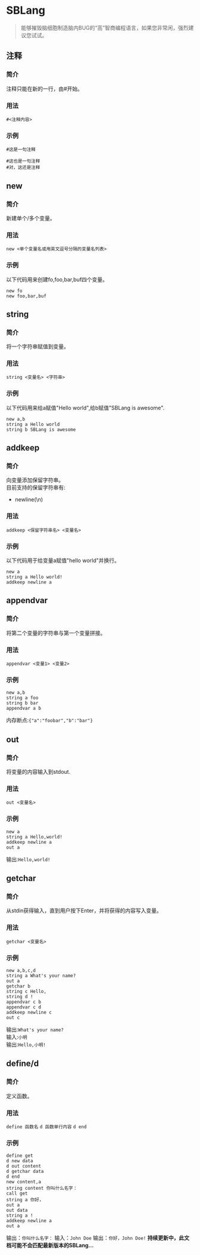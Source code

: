 # SBLang
>能够摧毁脑细胞制造脑内BUG的“高”智商编程语言，如果您非常闲，强烈建议您试试。


## 注释
### 简介
注释只能在新的一行，由#开始。
### 用法
`#<注释内容>`
### 示例
```sblang
#这是一句注释

#这也是一句注释
#对，这还是注释
```
## new
### 简介
新建单个/多个变量。
### 用法
`new <单个变量名或用英文逗号分隔的变量名列表>`
### 示例
以下代码用来创建fo,foo,bar,buf四个变量。
```sblang
new fo
new foo,bar,buf
```
## string
### 简介
将一个字符串赋值到变量。
### 用法
`string <变量名> <字符串>`
### 示例
以下代码用来给a赋值"Hello world",给b赋值"SBLang is awesome".
```sblang
new a,b
string a Hello world
string b SBLang is awesome
```
## addkeep
### 简介
向变量添加保留字符串。  
目前支持的保留字符串有:
 - newline(\n)

### 用法
`addkeep <保留字符串名> <变量名>`
### 示例
以下代码用于给变量a赋值"hello world"并换行。
```sblang
new a
string a Hello world!
addkeep newline a
```

## appendvar
### 简介
将第二个变量的字符串与第一个变量拼接。
### 用法
`appendvar <变量1> <变量2>`
### 示例
```sblang
new a,b
string a foo
string b bar
appendvar a b
```
内存断点:`{"a":"foobar","b":"bar"}`

## out
### 简介
将变量的内容输入到stdout.
### 用法
`out <变量名>`
### 示例
```sblang
new a
string a Hello,world!
addkeep newline a
out a
```
输出:`Hello,world!`

## getchar
### 简介
从stdin获得输入，直到用户按下Enter，并将获得的内容写入变量。
### 用法
`getchar <变量名>`
### 示例
```sblang
new a,b,c,d
string a What's your name?
out a
getchar b
string c Hello,
string d !
appendvar c b
appendvar c d
addkeep newline c
out c
```
输出:`What's your name?`  
输入:`小明`  
输出:`Hello,小明!`  

## define/d
### 简介
定义函数。
### 用法
`define 函数名`
`d 函数单行内容`
`d end`
### 示例
```sblang
define get
d new data
d out content
d getchar data
d end
new content,a
string content 你叫什么名字：
call get
string a 你好，
out a
out data
string a !
addkeep newline a
out a
```
输出：`你叫什么名字：`
输入：`John Doe`
输出：`你好，John Doe!`
**持续更新中，此文档可能不会匹配最新版本的SBLang...**
